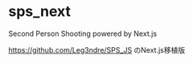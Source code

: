 # sps_next
Second Person Shooting powered by Next.js

https://github.com/Leg3ndre/SPS_JS のNext.js移植版

